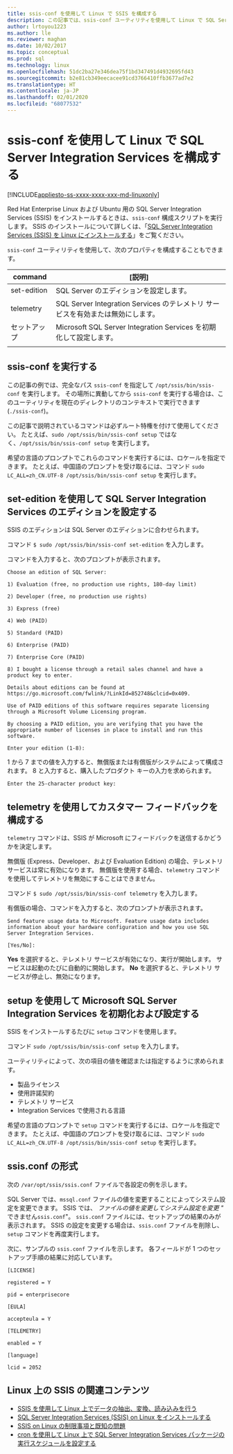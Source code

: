 ```yaml
---
title: ssis-conf を使用して Linux で SSIS を構成する
description: この記事では、ssis-conf ユーティリティを使用して Linux で SQL Server Integration Services (SSIS) を構成する方法について説明します。
author: lrtoyou1223
ms.author: lle
ms.reviewer: maghan
ms.date: 10/02/2017
ms.topic: conceptual
ms.prod: sql
ms.technology: linux
ms.openlocfilehash: 51dc2ba27e346dea75f1bd347491d4932695fd43
ms.sourcegitcommit: b2e81cb349eecacee91cd3766410ffb3677ad7e2
ms.translationtype: HT
ms.contentlocale: ja-JP
ms.lasthandoff: 02/01/2020
ms.locfileid: "68077532"
---
```

# <a name="configure-sql-server-integration-services-on-linux-with-ssis-conf"></a>ssis-conf を使用して Linux で SQL Server Integration Services を構成する

[!INCLUDE[appliesto-ss-xxxx-xxxx-xxx-md-linuxonly](../includes/appliesto-ss-xxxx-xxxx-xxx-md-linuxonly.md)]

Red Hat Enterprise Linux および Ubuntu 用の SQL Server Integration Services (SSIS) をインストールするときは、`ssis-conf` 構成スクリプトを実行します。 SSIS のインストールについて詳しくは、「[SQL Server Integration Services (SSIS) を Linux にインストールする](sql-server-linux-setup-ssis.md)」をご覧ください。

`ssis-conf` ユーティリティを使用して、次のプロパティを構成することもできます。

| command | [説明] |
|-------------|---------------------------------------------------------------------|
| set-edition | SQL Server のエディションを設定します。                                       |
| telemetry   | SQL Server Integration Services のテレメトリ サービスを有効または無効にします。 |
| セットアップ       | Microsoft SQL Server Integration Services を初期化して設定します。      |
|||

## <a name="run-ssis-conf"></a>ssis-conf を実行する

この記事の例では、完全なパス `ssis-conf` を指定して `/opt/ssis/bin/ssis-conf` を実行します。 その場所に異動してから `ssis-conf` を実行する場合は、このユーティリティを現在のディレクトリのコンテキストで実行できます (`./ssis-conf`)。

この記事で説明されているコマンドは必ずルート特権を付けて使用してください。 たとえば、`sudo /opt/ssis/bin/ssis-conf setup` ではなく、`/opt/ssis/bin/ssis-conf setup` を実行します。

希望の言語のプロンプトでこれらのコマンドを実行するには、ロケールを指定できます。 たとえば、中国語のプロンプトを受け取るには、コマンド `sudo LC_ALL=zh_CN.UTF-8 /opt/ssis/bin/ssis-conf setup` を実行します。

## <a name="use-set-edition-to-set-the-edition-of-sql-server-integration-services"></a>set-edition を使用して SQL Server Integration Services のエディションを設定する

SSIS のエディションは SQL Server のエディションに合わせられます。

コマンド `$ sudo /opt/ssis/bin/ssis-conf set-edition` を入力します。

コマンドを入力すると、次のプロンプトが表示されます。

```
Choose an edition of SQL Server:

1) Evaluation (free, no production use rights, 180-day limit)

2) Developer (free, no production use rights)

3) Express (free)

4) Web (PAID)

5) Standard (PAID)

6) Enterprise (PAID)

7) Enterprise Core (PAID)

8) I bought a license through a retail sales channel and have a product key to enter.

Details about editions can be found at https://go.microsoft.com/fwlink/?LinkId=852748&clcid=0x409.

Use of PAID editions of this software requires separate licensing through a Microsoft Volume Licensing program.

By choosing a PAID edition, you are verifying that you have the appropriate number of licenses in place to install and run this software.

Enter your edition (1-8):
```

1 から 7 までの値を入力すると、無償版または有償版がシステムによって構成されます。 8 と入力すると、購入したプロダクト キーの入力を求められます。

```
Enter the 25-character product key:
```

## <a name="use-telemetry-to-configure-customer-feedback"></a>telemetry を使用してカスタマー フィードバックを構成する

`telemetry` コマンドは、SSIS が Microsoft にフィードバックを送信するかどうかを決定します。

無償版 (Express、Developer、および Evaluation Edition) の場合、テレメトリ サービスは常に有効になります。 無償版を使用する場合、`telemetry` コマンドを使用してテレメトリを無効にすることはできません。

コマンド `$ sudo /opt/ssis/bin/ssis-conf telemetry` を入力します。

有償版の場合、コマンドを入力すると、次のプロンプトが表示されます。

```
Send feature usage data to Microsoft. Feature usage data includes information about your hardware configuration and how you use SQL Server Integration Services.

[Yes/No]:
```

**Yes** を選択すると、テレメトリ サービスが有効になり、実行が開始します。 サービスは起動のたびに自動的に開始します。 **No** を選択すると、テレメトリ サービスが停止し、無効になります。

## <a name="use-setup-to-initialize-and-set-up-microsoft-sql-server-integration-services"></a>setup を使用して Microsoft SQL Server Integration Services を初期化および設定する

SSIS をインストールするたびに `setup` コマンドを使用します。

コマンド `sudo /opt/ssis/bin/ssis-conf setup` を入力します。

ユーティリティによって、次の項目の値を確認または指定するように求められます。
-   製品ライセンス
-   使用許諾契約
-   テレメトリ サービス
-   Integration Services で使用される言語

希望の言語のプロンプトで `setup` コマンドを実行するには、ロケールを指定できます。 たとえば、中国語のプロンプトを受け取るには、コマンド `sudo LC_ALL=zh_CN.UTF-8 /opt/ssis/bin/ssis-conf setup` を実行します。

## <a name="ssisconf-format"></a>ssis.conf の形式

次の `/var/opt/ssis/ssis.conf` ファイルで各設定の例を示します。

SQL Server では、`mssql.conf` ファイルの値を変更することによってシステム設定を変更できます。 SSIS では、 *ファイルの値を変更してシステム設定を変更 "* できません`ssis.conf`"。 `ssis.conf` ファイルには、セットアップの結果のみが表示されます。 SSIS の設定を変更する場合は、`ssis.conf` ファイルを削除し、`setup` コマンドを再度実行します。

次に、サンプルの `ssis.conf` ファイルを示します。 各フィールドが 1 つのセットアップ手順の結果に対応しています。

```
[LICENSE]
                       
registered = Y        
                       
pid = enterprisecore  
                       
[EULA]
                       
accepteula = Y        
                       
[TELEMETRY]
                       
enabled = Y           
                       
[language]
                       
lcid = 2052
```

## <a name="related-content-about-ssis-on-linux"></a>Linux 上の SSIS の関連コンテンツ
-   [SSIS を使用して Linux 上でデータの抽出、変換、読み込みを行う](sql-server-linux-migrate-ssis.md)
-   [SQL Server Integration Services (SSIS) on Linux をインストールする](sql-server-linux-setup-ssis.md)
-   [SSIS on Linux の制限事項と既知の問題](sql-server-linux-ssis-known-issues.md)
-   [cron を使用して Linux 上で SQL Server Integration Services パッケージの実行スケジュールを設定する](sql-server-linux-schedule-ssis-packages.md)
